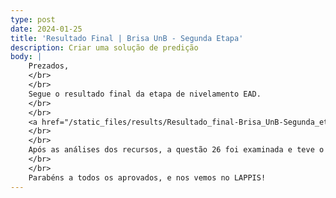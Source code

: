 ```yaml
---
type: post
date: 2024-01-25
title: 'Resultado Final | Brisa UnB - Segunda Etapa'
description: Criar uma solução de predição
body: |
    Prezados,
    </br>
    </br>
    Segue o resultado final da etapa de nivelamento EAD.
    </br>
    </br>
    <a href="/static_files/results/Resultado_final-Brisa_UnB-Segunda_etapa.pdf">Resultado Final</a>
    </br>
    </br>
    Após as análises dos recursos, a questão 26 foi examinada e teve o recurso deferido pela organização do processo seletivo. Logo, todos os alunos receberam a pontuação total para essa questão.
    </br>
    </br>
    Parabéns a todos os aprovados, e nos vemos no LAPPIS!
---
```

